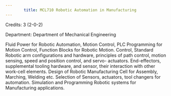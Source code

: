 ```yaml
---
        title: MCL710 Robotic Automation in Manufacturing
---
```

Credits: 3 (2-0-2)

Department: Department of Mechanical Engineering

Fluid Power for Robotic Automation, Motion Control, PLC Programming for Motion Control, Function Blocks for Robotic Motion. Control, Standard Robotic arm configurations and hardware, principles of path control, motion sensing, speed and position control, and servo- actuators. End-effectors, supplemental tooling hardware, and sensor, their interaction with other work-cell elements. Design of Robotic Manufacturing Cell for Assembly, Marching, Welding etc. Selection of Sensors, actuators, tool changers for automation. Simulation and Programming Robotic systems for Manufacturing applications.